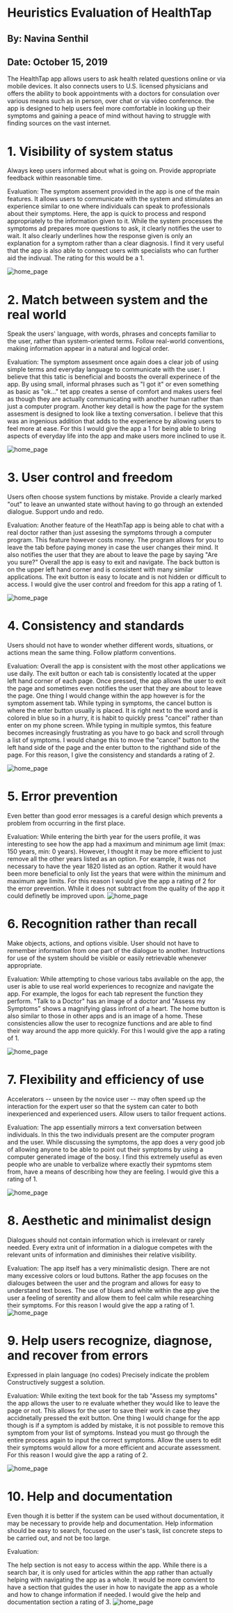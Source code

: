 # Heuristics Evaluation of HealthTap

## By:  Navina Senthil	
## Date:  October 15, 2019

The HealthTap app allows users to ask health related questions online or via mobile devices. It also connects users to U.S. licensed physicians and offers the ability to book appointments with a doctors for consulation over various means such as in person, over chat or via video conference. the app is designed to help users feel more comfortable in looking up their symptoms and gaining a peace of mind without having to struggle with finding sources on the vast internet. 

# 1. Visibility of system status 
Always keep users informed about what is going on.
Provide appropriate feedback within reasonable time. 

Evaluation: 
The symptom assement provided in the app is one of the main features. It allows users to communicate with the system and stimulates an experience similar to one where individuals can speak to professionals about their symptoms. Here, the app is quick to process and respond appropriately to the information given to it. While the system processes the symptoms ad prepares more questions to ask, it clearly notifies the user to wait. It also clearly underlines how the response given is only an explanation for a symptom rather than a clear diagnosis. I find it very useful that the app is also able to connect users with specialists who can further aid the indivual. The rating for this would be a 1. 

![home_page](https://www.pastepic.xyz/images/2019/10/15/imagef4574d1d554ef75d.png)

# 2. Match between system and the real world 
Speak the users' language, with words, phrases and concepts familiar to the user, rather than system-oriented terms. 
Follow real-world conventions, making information appear in a natural and logical order. 

Evaluation:
The symptom assesment once again does a clear job of using simple terms and everyday language to communicate with the user. I believe that this tatic is beneficial and boosts the overall experinece of the app. By using small, informal phrases such as "I got it" or even something as basic as "ok..." tet app creates a sense of comfort and makes users feel as though they are actually communicating with another human rather than just a computer program. Another key detail is how the page for the system assesment is designed to look like a texting conversation. I believe that this was an ingenious addition that adds to the experience by allowing users to feel more at ease. For this I would give the app a 1 for being able to bring aspects of everyday life into the app and make users more inclined to use it. 

![home_page](https://www.pastepic.xyz/images/2019/10/15/imagef4574d1d554ef75d.png)

# 3. User control and freedom 
Users often choose system functions by mistake.
Provide a clearly marked "out" to leave an unwanted state without having to go through an extended dialogue. 
Support undo and redo. 

Evaluation:
Another feature of the HeathTap app is being able to chat with a real doctor rather than just assesing the symptoms through a computer program. This feature however costs money. The program allows for you to leave the tab before paying money in case the user changes their mind. It also notifies the user that they are about to leave the page by saying "Are you sure?" Overall the app is easy to exit and navigate. The back button is on the upper left hand corner and is consistent with many similar applications. The exit button is easy to locate and is not hidden or difficult to access. I would give the user control and freedom for this app a rating of 1. 

![home_page](https://www.pastepic.xyz/images/2019/10/15/image9d84711db7e5b3ea.png)

# 4. Consistency and standards 
Users should not have to wonder whether different words, situations, or actions mean the same thing. 
Follow platform conventions. 

Evaluation:
Overall the app is consistent with the most other applications we use daily. The exit button or each tab is consistently located at the upper left hand corner of each page. Once pressed, the app allows the user to exit the page and sometimes even notifies the user that they are about to leave the page. One thing I would change within the app however is for the symptom assement tab. While typing in symptoms, the cancel button is where the enter button usually is placed. It is right next to the word and is colored in blue so in a hurry, it is habit to quickly press "cancel" rather than enter on my phone screen. While typing in multiple symtos, this feature becomes increasingly frustrating as you have to go back and scroll through a list of symptoms. I would change this to move the "cancel" button to the left hand side of the page and the enter button to the righthand side of the page. For this reason, I give the consistency and standards a rating of 2. 

![home_page](https://www.pastepic.xyz/images/2019/10/15/image7a8642e32cb16f05.png)

# 5. Error prevention 
Even better than good error messages is a careful design which prevents a problem from occurring in the first place. 

Evaluation:
While entering the birth year for the users profile, it was interesting to see how the app had a maximum and minimum age limit (max: 150 years, min: 0 years). However, I thought it may be more efficient to just remove all the other years listed as an option. For example, it was not necessary to have the year 1820 listed as an option. Rather it would have been more beneficial to only list the years that were within the minimum and maximum age limits. For this reason I would give the app a rating of 2 for the error prevention. While it does not subtract from the quality of the app it could definetly be improved upon. 
![home_page](https://www.pastepic.xyz/images/2019/10/15/image9d84711db7e5b3ea.png)

# 6. Recognition rather than recall 
Make objects, actions, and options visible. 
User should not have to remember information from one part of the dialogue to another. 
Instructions for use of the system should be visible or easily retrievable whenever appropriate. 

Evaluation:
While attempting to chose various tabs available on the app, the user is able to use real world experiences to recognize and navigate the app. For example, the logos for each tab represent the function they perform. "Talk to a Doctor" has an image of a doctor and "Assess my Symptoms" shows a magnifying glass infront of a heart. The home button is also similar to those in other apps and is an image of a home. These consistencies allow the user to recognize functions and are able to find their way around the app more quickly. For this I would give the app a rating of 1. 

![home_page](https://www.pastepic.xyz/images/2019/10/15/image1dc76d5214722c93.png)

# 7. Flexibility and efficiency of use 
Accelerators -- unseen by the novice user -- may often speed up the interaction for the expert user so that the system can cater to both inexperienced and experienced users. 
Allow users to tailor frequent actions. 

Evaluation:
The app essentially mirrors a text conversation between individuals. In this the two individuals present are the computer program and the user. While discussing the symptoms, the app does a very good job of allowing anyone to be able to point out their symptoms by using a computer generated image of the bosy. I find this extremely useful as even people who are unable to verbalize where exactly their sypmtoms stem from, have a means of describing how they are feeling. I would give this a rating of 1. 

![home_page](https://www.pastepic.xyz/images/2019/10/15/imagedd1b1e1f3c6f16f3.png)
# 8. Aesthetic and minimalist design 
Dialogues should not contain information which is irrelevant or rarely needed. 
Every extra unit of information in a dialogue competes with the relevant units of information and diminishes their relative visibility. 

Evaluation:
The app itself has a very minimalistic design. There are not many excessive colors or loud buttons. Rather the app focuses on the dialouges between the user and the program and allows for easy to understand text boxes. The use of blues and white within the app give the user a feeling of serentity and allow them to feel calm while researching their symptoms. For this reason I would give the app a rating of 1. 
![home_page](https://www.pastepic.xyz/images/2019/10/15/image1dc76d5214722c93.png) 

# 9. Help users recognize, diagnose, and recover from errors 
Expressed in plain language (no codes)
Precisely indicate the problem
Constructively suggest a solution. 

Evaluation:
While exiting the text book for the tab "Assess my symptoms" the app allows the user to re evaluate whether they would like to leave the page or not. This allows for the user to save their work in case they accidnetally pressed the exit button. One thing I would change for the app though is if a symptom is added by mistake, it is not possible to remove this symptom from your list of symptoms. Instead you must go through the entire process again to input the correct symptoms. Allow the users to edit their symptoms would allow for a more efficient and accurate assessment. For this reason I would give the app a rating of 2. 

![home_page](https://www.pastepic.xyz/images/2019/10/15/image9d84711db7e5b3ea.png)


# 10. Help and documentation 
Even though it is better if the system can be used without documentation, it may be necessary to provide help and documentation. 
Help  information should be easy to search, focused on the user's task, list concrete steps to be carried out, and not be too large. 

Evaluation:

The help section is not easy to access within the app. While there is a search bar, it is only used for articles within the app rather than actually helping with navigating the app as a whole. It would be more convient to have a section that guides the user in how to navigate the app as a whole and how to change information if needed. I would give the help and documentation section a rating of 3. 
![home_page](https://www.pastepic.xyz/images/2019/10/15/image1dc76d5214722c93.png) 



